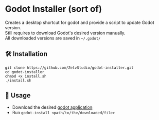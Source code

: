 # Godot Installer (sort of)

Creates a desktop shortcut for godot and provide a script to update Godot version. \
Still requires to download Godot's desired version manually. \
All downloaded versions are saved in ```~/.godot/```


## 🛠️ Installation
```
git clone https://github.com/ZelvStudio/godot-installer.git
cd godot-installer
chmod +x install.sh
./install.sh
```

## 📝 Usage

* Download the desired [godot application](https://godotengine.org/download/)
* Run ```godot-install <path/to/the/downloaded/file>```
